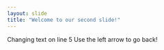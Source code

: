 ```yaml
---
layout: slide
title: "Welcome to our second slide!"
---
```

Changing text on line 5
Use the left arrow to go back!
